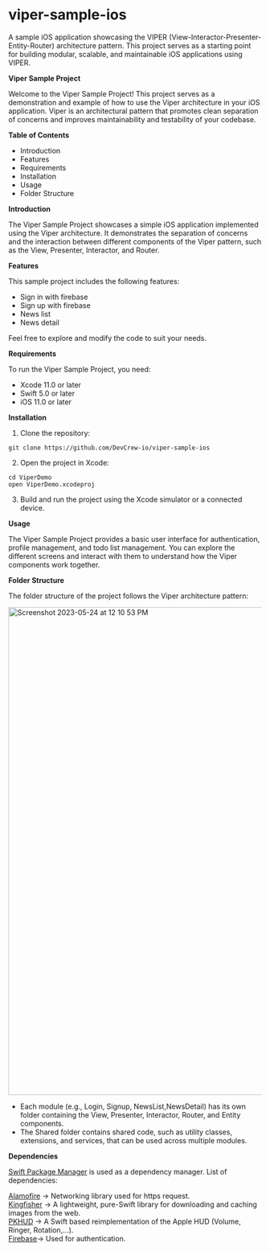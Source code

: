 # viper-sample-ios
A sample iOS application showcasing the VIPER (View-Interactor-Presenter-Entity-Router) architecture pattern. This project serves as a starting point for building modular, scalable, and maintainable iOS applications using VIPER. 

**Viper Sample Project**

Welcome to the Viper Sample Project! This project serves as a demonstration and example of how to use the Viper architecture in your iOS application. Viper is an architectural pattern that promotes clean separation of concerns and improves maintainability and testability of your codebase.

**Table of Contents**

* Introduction
* Features
* Requirements
* Installation
* Usage
* Folder Structure

**Introduction**

The Viper Sample Project showcases a simple iOS application implemented using the Viper architecture. It demonstrates the separation of concerns and the interaction between different components of the Viper pattern, such as the View, Presenter, Interactor, and Router.

**Features**

This sample project includes the following features:

* Sign in with firebase
* Sign up with firebase 
* News list
* News detail

Feel free to explore and modify the code to suit your needs.

**Requirements**

To run the Viper Sample Project, you need:

* Xcode 11.0 or later
* Swift 5.0 or later
* iOS 11.0 or later

**Installation**

1. Clone the repository:

```
git clone https://github.com/DevCrew-io/viper-sample-ios
```

2. Open the project in Xcode:
```
cd ViperDemo
open ViperDemo.xcodeproj
```
3. Build and run the project using the Xcode simulator or a connected device.

**Usage**

The Viper Sample Project provides a basic user interface for authentication, profile management, and todo list management. You can explore the different screens and interact with them to understand how the Viper components work together.

**Folder Structure**


The folder structure of the project follows the Viper architecture pattern:

<img width="971" alt="Screenshot 2023-05-24 at 12 10 53 PM" src="https://github.com/DevCrew-io/viper-sample-ios/assets/133848606/0b421c5a-9428-4dec-8d1f-8cc698a6cf2b">

* Each module (e.g., Login, Signup, NewsList,NewsDetail) has its own folder containing the View, Presenter, Interactor, Router, and Entity components.
* The Shared folder contains shared code, such as utility classes, extensions, and services, that can be used across multiple modules.


**Dependencies**

[Swift Package Manager](https://www.swift.org/package-manager/) is used as a dependency manager. List of dependencies:

[Alamofire](https://github.com/Alamofire/Alamofire) -> Networking library used for https request.\
[Kingfisher](https://github.com/onevcat/Kingfisher) -> A lightweight, pure-Swift library for downloading and caching images from the web.\
[PKHUD](https://github.com/pkluz/PKHUD) -> A Swift based reimplementation of the Apple HUD (Volume, Ringer, Rotation,…).\
[Firebase](https://firebase.google.com/)-> Used for authentication.






